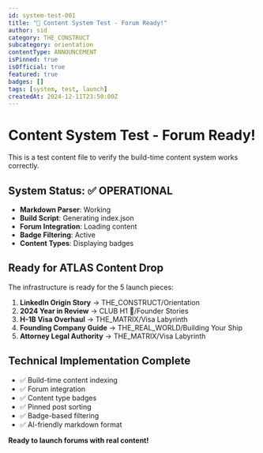 ```yaml
---
id: system-test-001
title: "🚀 Content System Test - Forum Ready!"
author: sid
category: THE_CONSTRUCT
subcategory: orientation
contentType: ANNOUNCEMENT
isPinned: true
isOfficial: true
featured: true
badges: []
tags: [system, test, launch]
createdAt: 2024-12-11T23:50:00Z
---
```


# Content System Test - Forum Ready!

This is a test content file to verify the build-time content system works correctly.

## System Status: ✅ OPERATIONAL

- **Markdown Parser**: Working
- **Build Script**: Generating index.json  
- **Forum Integration**: Loading content
- **Badge Filtering**: Active
- **Content Types**: Displaying badges

## Ready for ATLAS Content Drop

The infrastructure is ready for the 5 launch pieces:

1. **LinkedIn Origin Story** → THE_CONSTRUCT/Orientation
2. **2024 Year in Review** → CLUB H1 💎/Founder Stories  
3. **H-1B Visa Overhaul** → THE_MATRIX/Visa Labyrinth
4. **Founding Company Guide** → THE_REAL_WORLD/Building Your Ship
5. **Attorney Legal Authority** → THE_MATRIX/Visa Labyrinth

## Technical Implementation Complete

- ✅ Build-time content indexing
- ✅ Forum integration 
- ✅ Content type badges
- ✅ Pinned post sorting
- ✅ Badge-based filtering
- ✅ AI-friendly markdown format

**Ready to launch forums with real content!**